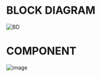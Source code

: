 # BLOCK DIAGRAM
![BD](https://user-images.githubusercontent.com/68106099/168481008-c42f4ec8-53b6-400d-bccc-a3edf763daed.jpeg)

# COMPONENT
![image](https://user-images.githubusercontent.com/68106099/168481067-25b74cee-bb57-4dba-86ea-1ad45591452a.png)
